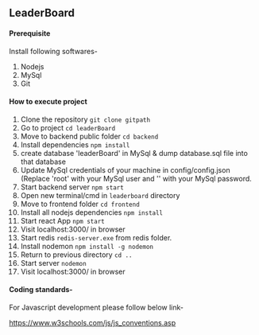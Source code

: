 ## LeaderBoard

#### Prerequisite

Install following softwares-

1. Nodejs
2. MySql
3. Git

#### How to execute project

1. Clone the repository `git clone gitpath`
2. Go to project `cd leaderBoard`
3. Move to backend public folder `cd backend`
4. Install dependencies `npm install`
5. create database 'leaderBoard' in MySql & dump database.sql file into that database
6. Update MySql credentials of your machine in config/config.json (Replace 'root' with your MySql user and '' with your MySql password.
7. Start backend server `npm start`
8. Open new terminal/cmd in `leaderboard` directory
9. Move to frontend folder `cd frontend`
10. Install all nodejs dependencies `npm install`
11. Start react App `npm start`
12. Visit localhost:3000/ in browser
13. Start redis `redis-server.exe` from redis folder.
14. Install nodemon `npm install -g nodemon`
15. Return to previous directory `cd ..`
16. Start server `nodemon`
17. Visit localhost:3000/ in browser


#### Coding standards-

For Javascript development please follow below link-

https://www.w3schools.com/js/js_conventions.asp